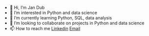 - 👋 Hi, I’m Jan Dub
- 👀 I’m interested in Python and data science 
- 🌱 I’m currently learning Python, SQL, data analysis 
- 💞️ I’m looking to collaborate on projects in Python and data science 
- 📫 How to reach me [Linkedin](https://www.linkedin.com/in/jan-dub-03613919b/)
[Email](dubstolcova@gmail.com)

<!---
JanDub-code/JanDub-code is a ✨ special ✨ repository because its `README.md` (this file) appears on your GitHub profile.
You can click the Preview link to take a look at your changes.
--->
